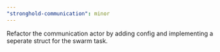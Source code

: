 ```yaml
---
"stronghold-communication": minor
---
```

Refactor the communication actor by adding config and implementing a seperate struct for the swarm task.
